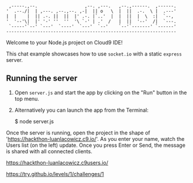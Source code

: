 
     ,-----.,--.                  ,--. ,---.   ,--.,------.  ,------.
    '  .--./|  | ,---. ,--.,--. ,-|  || o   \  |  ||  .-.  \ |  .---'
    |  |    |  || .-. ||  ||  |' .-. |`..'  |  |  ||  |  \  :|  `--, 
    '  '--'\|  |' '-' ''  ''  '\ `-' | .'  /   |  ||  '--'  /|  `---.
     `-----'`--' `---'  `----'  `---'  `--'    `--'`-------' `------'
    ----------------------------------------------------------------- 


Welcome to your Node.js project on Cloud9 IDE!

This chat example showcases how to use `socket.io` with a static `express` server.

## Running the server

1) Open `server.js` and start the app by clicking on the "Run" button in the top menu.

2) Alternatively you can launch the app from the Terminal:

    $ node server.js

Once the server is running, open the project in the shape of 'https://hackthon-luanlacowicz.c9.io/'. As you enter your name, watch the Users list (on the left) update. Once you press Enter or Send, the message is shared with all connected clients.

https://hackthon-luanlacowicz.c9users.io/

https://try.github.io/levels/1/challenges/1